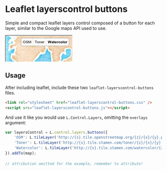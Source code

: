 # Leaflet layerscontrol buttons

Simple and compact leaflet layers control composed of a button for each layer, similar to the Google maps API used to use.

![screenshot](example/screenshot.png)

## Usage

After including leaflet, include these two `leaflet-layerscontrol-buttons` files.
```html
<link rel="stylesheet" href="leaflet-layerscontrol-buttons.css" />
<script src="leaflet-layerscontrol-buttons.js"></script>
```

And use it like you would use `L.Control.Layers`, omitting the `overlays` argument:

```Javascript
var layersControl = L.control.layers.buttons({
    'OSM': L.tileLayer('http://{s}.tile.openstreetmap.org/{z}/{x}/{y}.png'),
    'Toner': L.tileLayer('http://{s}.tile.stamen.com/toner/{z}/{x}/{y}.png'),
    'Watercolor': L.tileLayer('http://{s}.tile.stamen.com/watercolor/{z}/{x}/{y}.jpg')
}).addTo(map);

// attribution omitted for the example, remember to attribute!
```
